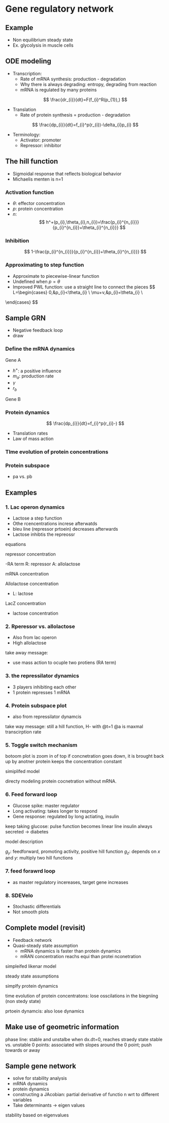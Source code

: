 # Gene regulatory network

## Example

- Non equilibrium steady state
- Ex. glycolysis in muscle cells

## ODE modeling

- Transcription:
	- Rate of mRNA synthesis: production - degradation
	- Why there is always degrading: entropy, degrading from reaction
	- mRNA is regulated by many proteins

$$
\frac{dr_{i}}{dt}=F(f_{i}^R(p_{1}),)
$$

- Translation
	- Rate of protein synthesis = production - degradation

$$
\frac{dp_{i}}{dt}=f_{i}^p(r_{i})-\delta_{i}p_{i}
$$
- Terminology:
	- Activator: promoter
	- Repressor: inhibitor

## The hill function

- Sigmoidal response that reflects biological behavior
- Michaelis menten is n=1

### Activation function

- $\theta$: effector concentration
- $p$: protein concentration
- $n$:
$$
h^+(p_{i},\theta_{i},n_{i})=\frac{p_{i}^{n_{i}}}{p_{i}^{n_{i}}+\theta_{i}^{n_{i}}}
$$
### Inhibition

$$
1-\frac{p_{i}^{n_{i}}}{p_{i}^{n_{i}}+\theta_{i}^{n_{i}}}
$$

### Approximating to step function

- Approximate to piecewise-linear function
- Undefined when $p=\theta$
- Improved PWL function: use a straight line to connect the pieces
$$
L=\begin{cases}
0,&p_{i}<\theta_{i} \\
\mu+v,&p_{i}=\theta_{i} \\

\end{cases}
$$

## Sample GRN

- Negative feedback loop
- draw

### Define the mRNA dynamics

Gene A
- $h^+$: a positive influence
- $m_a$: production rate
- $\gamma$
- $r_{b}$

Gene B
### Protein dynamics

$$
\frac{dp_{i}}{dt}=f_{i}^p(r_{i}-)
$$

- Translation rates
- Law of mass action

### TIme evolution of protein concentrations


### Protein subspace

- pa vs. pb

## Examples

### 1. Lac operon dynamics

- Lactose a step function
- Othe rcencentrations increse afterwatds
- bleu line (repressor prtoein) decreases afterwards
- Lactose inhibtis the repreossr

equations

repressor concentration

-RA term
	R: repressor
	A: allolactose

mRNA concentration

Allolactose concentration

- L: lactose

LacZ concentration

- lactose concentration

### 2. Rperessor vs. allolactose

- Also from lac operon
- High allolactose

take away message:
- use mass action to ocuple two protiens (RA term)

### 3. the repressilator dynamics

- 3 players inhibiting each other
- 1 protein represses 1 mRNA

### 4. Protein subspace plot

- also from repressilator dynamcis

take way message: still a hill function, H- with @t=1
@a is maxmal transcirption rate

### 5. Toggle switch mechanism

botoom plot is zoom in of top
if concnetration goes down, it is brought back up by anotner protein
keeps the concentration constant

simiplifed model

directy modeling protein cocnetration without mRNA.

### 6. Feed forward loop

- Glucose spike: master regulator
- Long activating: takes longer to respond
- Gene response: regulated by long actiating, insulin

keep taking glucose: pulse function becomes linear line
insulin always secreted -> diabetes

model description

$g_{y}$: feedforward, promoting activity, positive hill function
$g_{z}$: depends on $x$ and $y$: multiply two hill functions

### 7. feed forawrd loop

- as master regulatory incereases, target gene increases

### 8. SDEVelo

- Stochastic differentials
- Not smooth plots

## Complete model (revisit)

- Feedback network
- Quasi-steady state assumption
	- mRNA dynamics is faster than protein dynamics
	- mRAN concentration reachs equi than protei nconetration

simpleifed likenar model

steady state assumptions

simplfy protein dynamics

time evolution of protein concentratons: lose osscilations in the biegniing (non stedy state)

prtoein dynamcis: also lose dynamics

## Make use of geometric information

phase line: stable and unstalbe
when dx.dt=0, reaches straedy state
stable vs. unstable 0 points: associated with slopes around the 0 point; push towards or away

## Sample gene network

- solve for stability analysis
- mRNA dynamics
- protein dynamics
- constructing a JAcobian: partial derivative of functio n wrt to different variables
- Take determinants -> eigen values

stability based on eigenvalues


